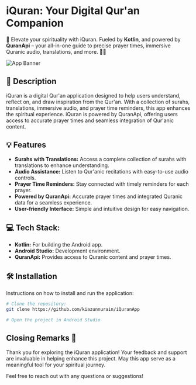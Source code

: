 # iQuran: Your Digital Qur'an Companion
🌟 Elevate your spirituality with iQuran. Fueled by **Kotlin**, and powered by **QuranApi** – your all-in-one guide to precise prayer times, immersive Quranic audio, translations, and more. 🌙📖

![App Banner](https://cdn.dribbble.com/userupload/11742519/file/original-3fe55f03bdd4530e2a68d9c0a7e3981f.png?resize=2048x1451)

## 📝 Description
iQuran is a digital Qur'an application designed to help users understand, reflect on, and draw inspiration from the Qur'an. With a collection of surahs, translations, immersive audio, and prayer time reminders, this app enhances the spiritual experience. iQuran is powered by QuranApi, offering users access to accurate prayer times and seamless integration of Qur'anic content.

## 💡 Features

- **Surahs with Translations:** Access a complete collection of surahs with translations to enhance understanding.
- **Audio Assistance:** Listen to Qur'anic recitations with easy-to-use audio controls.
- **Prayer Time Reminders:** Stay connected with timely reminders for each prayer.
- **Powered by QuranApi:** Accurate prayer times and integrated Quranic data for a seamless experience.
- **User-friendly Interface:** Simple and intuitive design for easy navigation.


##  💻 Tech Stack:

- **Kotlin:** For building the Android app.
- **Android Studio:** Development environment.
- **QuranApi:** Provides access to Quranic content and prayer times.


##  🛠️ Installation

Instructions on how to install and run the application:

```bash
# Clone the repository:
git clone https://github.com/kiazunnurain/iQuranApp

# Open the project in Android Studio

```
    
## Closing Remarks 🙌

Thank you for exploring the iQuran application! Your feedback and support are invaluable in helping enhance this project. May this app serve as a meaningful tool for your spiritual journey.

Feel free to reach out with any questions or suggestions!
